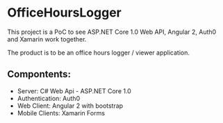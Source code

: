 # OfficeHoursLogger

This project is a PoC to see ASP.NET Core 1.0 Web API, Angular 2, Auth0 and Xamarin work together.

The product is to be an office hours logger / viewer application.

## Compontents:
  - Server: C# Web Api - ASP.NET Core 1.0
  - Authentication: Auth0
  - Web Client: Angular 2 with bootstrap
  - Mobile Clients: Xamarin Forms 
